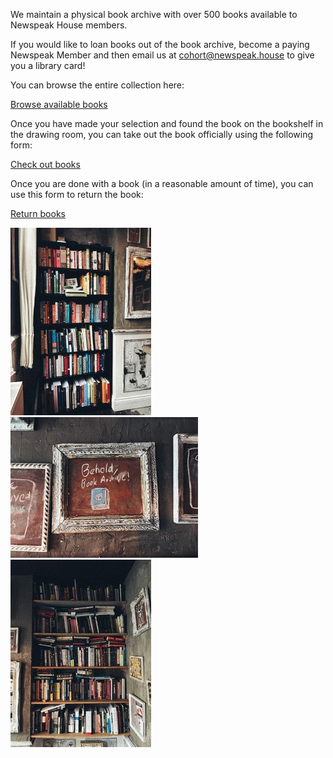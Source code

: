 We maintain a physical book archive with over 500 books available to Newspeak House members.

If you would like to loan books out of the book archive, become a paying Newspeak Member and then email us at cohort@newspeak.house to give you a library card!

You can browse the entire collection here:

[Browse available books](https://airtable.com/appz1OhNtkhOphFqu/shrotWVkgLUzCXxNQ/tbl3bXZiWVgZrF81C)

Once you have made your selection and found the book on the bookshelf in the drawing room, you can take out the book officially using the following form:

[Check out books](http://b8480ssw844o4ocgswkkkc4c.37.27.16.70.sslip.io/checkout_book_form)

Once you are done with a book (in a reasonable amount of time), you can use this form to return the book:

[Return books](http://b8480ssw844o4ocgswkkkc4c.37.27.16.70.sslip.io/return_book_form)

<div class="row">
    <div class="col-12 col-md-4">
        <img src="/images/bookshelf-left.jpg" alt="Bookshelves" class="img-fluid">
    </div>
    <div class="col-12 col-md-4">
        <img src="/images/behold.jpg" alt="Bookshelves" class="img-fluid">
    </div>
    <div class="col-12 col-md-4">
        <img src="/images/bookshelf-right.jpg" alt="Bookshelves" class="img-fluid">
    </div>
</div>
